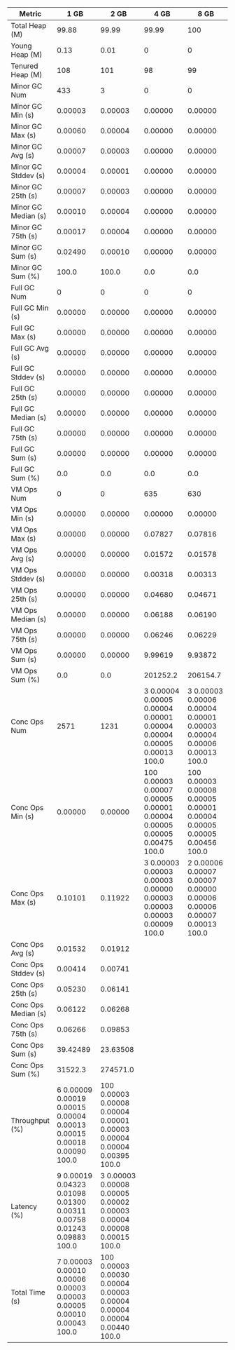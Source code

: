 | Metric | 1 GB | 2 GB | 4 GB | 8 GB |
|------|----|----|----|----|
| Total Heap (M) | 99.88 | 99.99 | 99.99 | 100 |
| Young Heap (M) | 0.13 | 0.01 | 0 | 0 |
| Tenured Heap (M) | 108 | 101 | 98 | 99 |
| Minor GC Num | 433 | 3 | 0 | 0 |
| Minor GC Min (s) | 0.00003 | 0.00003 | 0.00000 | 0.00000 |
| Minor GC Max (s) | 0.00060 | 0.00004 | 0.00000 | 0.00000 |
| Minor GC Avg (s) | 0.00007 | 0.00003 | 0.00000 | 0.00000 |
| Minor GC Stddev (s) | 0.00004 | 0.00001 | 0.00000 | 0.00000 |
| Minor GC 25th (s) | 0.00007 | 0.00003 | 0.00000 | 0.00000 |
| Minor GC Median (s) | 0.00010 | 0.00004 | 0.00000 | 0.00000 |
| Minor GC 75th (s) | 0.00017 | 0.00004 | 0.00000 | 0.00000 |
| Minor GC Sum (s) | 0.02490 | 0.00010 | 0.00000 | 0.00000 |
| Minor GC Sum (%) | 100.0 | 100.0 | 0.0 | 0.0 |
| Full GC Num | 0 | 0 | 0 | 0 |
| Full GC Min (s) | 0.00000 | 0.00000 | 0.00000 | 0.00000 |
| Full GC Max (s) | 0.00000 | 0.00000 | 0.00000 | 0.00000 |
| Full GC Avg (s) | 0.00000 | 0.00000 | 0.00000 | 0.00000 |
| Full GC Stddev (s) | 0.00000 | 0.00000 | 0.00000 | 0.00000 |
| Full GC 25th (s) | 0.00000 | 0.00000 | 0.00000 | 0.00000 |
| Full GC Median (s) | 0.00000 | 0.00000 | 0.00000 | 0.00000 |
| Full GC 75th (s) | 0.00000 | 0.00000 | 0.00000 | 0.00000 |
| Full GC Sum (s) | 0.00000 | 0.00000 | 0.00000 | 0.00000 |
| Full GC Sum (%) | 0.0 | 0.0 | 0.0 | 0.0 |
| VM Ops Num | 0 | 0 | 635 | 630 |
| VM Ops Min (s) | 0.00000 | 0.00000 | 0.00000 | 0.00000 |
| VM Ops Max (s) | 0.00000 | 0.00000 | 0.07827 | 0.07816 |
| VM Ops Avg (s) | 0.00000 | 0.00000 | 0.01572 | 0.01578 |
| VM Ops Stddev (s) | 0.00000 | 0.00000 | 0.00318 | 0.00313 |
| VM Ops 25th (s) | 0.00000 | 0.00000 | 0.04680 | 0.04671 |
| VM Ops Median (s) | 0.00000 | 0.00000 | 0.06188 | 0.06190 |
| VM Ops 75th (s) | 0.00000 | 0.00000 | 0.06246 | 0.06229 |
| VM Ops Sum (s) | 0.00000 | 0.00000 | 9.99619 | 9.93872 |
| VM Ops Sum (%) | 0.0 | 0.0 | 201252.2 | 206154.7 |
| Conc Ops Num | 2571 | 1231 | 3	0.00004	0.00005	0.00004	0.00001	0.00004	0.00004	0.00005	0.00013	100.0 | 3	0.00003	0.00006	0.00004	0.00001	0.00003	0.00004	0.00006	0.00013	100.0 |
| Conc Ops Min (s) | 0.00000 | 0.00000 | 100	0.00003	0.00007	0.00005	0.00001	0.00004	0.00005	0.00005	0.00475	100.0 | 100	0.00003	0.00008	0.00005	0.00001	0.00004	0.00005	0.00005	0.00456	100.0 |
| Conc Ops Max (s) | 0.10101 | 0.11922 | 3	0.00003	0.00003	0.00003	0.00000	0.00003	0.00003	0.00003	0.00009	100.0 | 2	0.00006	0.00007	0.00007	0.00000	0.00006	0.00006	0.00007	0.00013	100.0 |
| Conc Ops Avg (s) | 0.01532 | 0.01912 |  |  |
| Conc Ops Stddev (s) | 0.00414 | 0.00741 |  |  |
| Conc Ops 25th (s) | 0.05230 | 0.06141 |  |  |
| Conc Ops Median (s) | 0.06122 | 0.06268 |  |  |
| Conc Ops 75th (s) | 0.06266 | 0.09853 |  |  |
| Conc Ops Sum (s) | 39.42489 | 23.63508 |  |  |
| Conc Ops Sum (%) | 31522.3 | 274571.0 |  |  |
| Throughput (%) | 6	0.00009	0.00019	0.00015	0.00004	0.00013	0.00015	0.00018	0.00090	100.0 | 100	0.00003	0.00008	0.00004	0.00001	0.00003	0.00004	0.00004	0.00395	100.0 |  |  |
| Latency (%) | 9	0.00019	0.04323	0.01098	0.01300	0.00311	0.00758	0.01243	0.09883	100.0 | 3	0.00003	0.00008	0.00005	0.00002	0.00003	0.00004	0.00008	0.00015	100.0 |  |  |
| Total Time (s) | 7	0.00003	0.00010	0.00006	0.00003	0.00003	0.00005	0.00010	0.00043	100.0 | 100	0.00003	0.00030	0.00004	0.00003	0.00004	0.00004	0.00004	0.00440	100.0 |  |  |
